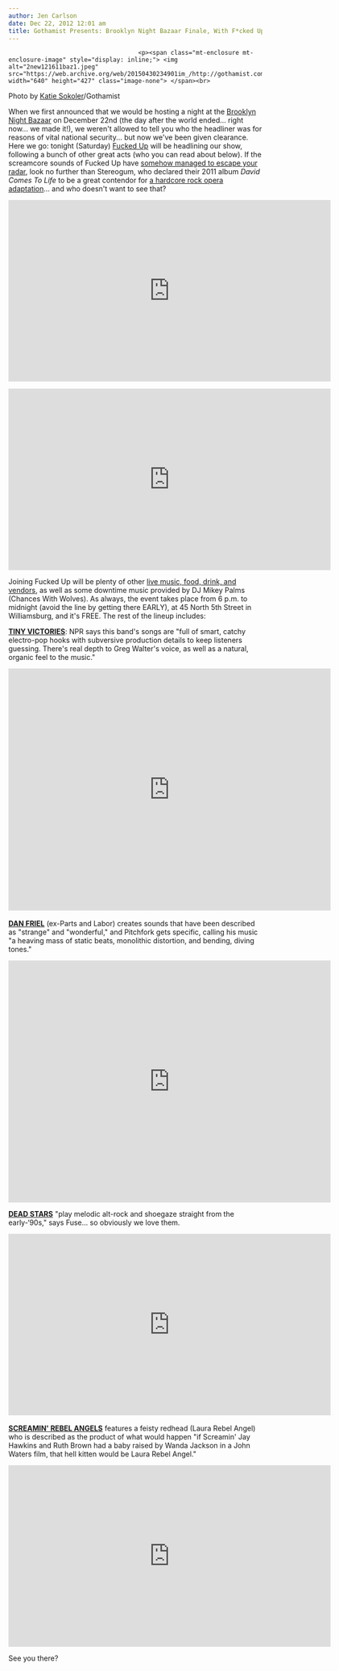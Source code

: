 ```yaml
---
author: Jen Carlson
date: Dec 22, 2012 12:01 am
title: Gothamist Presents: Brooklyn Night Bazaar Finale, With F*cked Up & Roberta's Pizza!
---
```


	
										<p><span class="mt-enclosure mt-enclosure-image" style="display: inline;"> <img alt="2new121611baz1.jpeg" src="https://web.archive.org/web/20150430234901im_/http://gothamist.com/attachments/arts_jen/2new121611baz1.jpeg" width="640" height="427" class="image-none"> </span><br>
<span class="photo_caption">Photo by <a href="https://web.archive.org/web/20150430234901/http://colormekatie.blogspot.com/">Katie Sokoler</a>/Gothamist</span></p>

<p>When we first announced that we would be hosting a night at the <a href="https://web.archive.org/web/20150430234901/http://bkbazaar.com/">Brooklyn Night Bazaar</a> on December 22nd (the day after the world ended... right now... we made it!), we weren&apos;t allowed to tell you who the headliner was for reasons of vital national security... but now we&apos;ve been given clearance. Here we go: tonight (Saturday) <a href="https://web.archive.org/web/20150430234901/https://www.matadorrecords.com/fucked_up/">Fucked Up</a> will be headlining our show, following a bunch of other great acts (who you can read about below). If the screamcore sounds of Fucked Up have <a href="https://web.archive.org/web/20150430234901/http://www.spin.com/articles/one-fucked-year-spins-best-2011-issue">somehow managed to escape your radar</a>, look no further than Stereogum, who declared their 2011 album <em>David Comes To Life</em> to be a great contendor for <a href="https://web.archive.org/web/20150430234901/http://stereogum.com/1192682/top-10-rock-operas-that-deserve-a-stage-adaptation/franchises/listomania/attachment/fuckedup/">a hardcore rock opera adaptation</a>... and who doesn&apos;t want to see that?</p>

<p><iframe width="640" height="360" src="https://web.archive.org/web/20150430234901if_/http://www.youtube.com/embed/39ye4wS_zkk" frameborder="0" allowfullscreen></iframe></p>

<p><iframe width="640" height="360" src="https://web.archive.org/web/20150430234901if_/http://www.youtube.com/embed/mW0-jrDeSgQ" frameborder="0" allowfullscreen></iframe></p>

<p>Joining Fucked Up will be plenty of other <a href="https://web.archive.org/web/20150430234901/http://gothamist.com/2012/12/06/brooklyn_bazaar.php#photo-1">live music, food, drink, and vendors</a>, as well as some downtime music provided by DJ Mikey Palms (Chances With Wolves). As always, the event takes place from 6 p.m. to midnight (avoid the line by getting there EARLY), at 45 North 5th Street in Williamsburg, and it&apos;s FREE. The rest of the lineup includes:</p>

<p><strong><a href="https://web.archive.org/web/20150430234901/https://soundcloud.com/tinyvictories">TINY VICTORIES</a></strong>: NPR says this band&apos;s songs are &quot;full of smart, catchy electro-pop hooks with subversive production details to keep listeners guessing. There&apos;s real depth to Greg Walter&apos;s voice, as well as a natural, organic feel to the music.&quot; </p>

<p><iframe width="640" height="480" src="https://web.archive.org/web/20150430234901if_/http://www.youtube.com/embed/oKySlRbCYT8" frameborder="0" allowfullscreen></iframe><br>
 <br>
<strong><a href="https://web.archive.org/web/20150430234901/http://danfriel.com/">DAN FRIEL</a></strong> (ex-Parts and Labor) creates sounds that have been described as &quot;strange&quot; and &quot;wonderful,&quot; and Pitchfork gets specific, calling his music &quot;a heaving mass of static beats, monolithic distortion, and bending, diving tones.&quot; </p>

<p><iframe width="640" height="480" src="https://web.archive.org/web/20150430234901if_/http://www.youtube.com/embed/y2QjIU9LwPc" frameborder="0" allowfullscreen></iframe></p>

<p><a href="www.facebook.com/deadstarsmusic"><strong>DEAD STARS</strong></a> &quot;play melodic alt-rock and shoegaze straight from the early-&#x2018;90s,&quot; says Fuse... so obviously we love them.</p>

<p><iframe width="640" height="360" src="https://web.archive.org/web/20150430234901if_/http://www.youtube.com/embed/mElns_Vsbsw" frameborder="0" allowfullscreen></iframe><br>
 <br>
<strong><a href="https://web.archive.org/web/20150430234901/http://www.reverbnation.com/screaminrebelangels">SCREAMIN&apos; REBEL ANGELS</a></strong> features a feisty redhead (Laura Rebel Angel) who is described as the product of what would happen &quot;if Screamin&apos; Jay Hawkins and Ruth Brown had a baby raised by Wanda Jackson in a John Waters film, that hell kitten would be Laura Rebel Angel.&quot;</p>

<p><iframe width="640" height="360" src="https://web.archive.org/web/20150430234901if_/http://www.youtube.com/embed/0Pzkz1z3prI" frameborder="0" allowfullscreen></iframe></p>

<p>See you there?</p>					
										
									
				